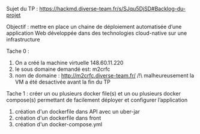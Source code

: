 Sujet du TP : https://hackmd.diverse-team.fr/s/SJqu5DjSD#Backlog-du-projet

Objectif : mettre en place un chaine de déploiement automatisée d’une application Web développée dans des technologies cloud-native sur une infrastructure

Tache 0 : 
1. On a créé la machine virtuelle 148.60.11.220
2. le sous domaine demandé est: m2crfc
3. nom de domaine : http://m2crfc.diverse-team.fr/
/!\ malheureusement la VM a été desactivée avant la fin du TP

Tache 1 : créer un ou plusieurs docker file(s) et un ou plusieurs docker compose(s) permettant de facilement déployer et configurer l’application

1. création d'un dockerfile dans API avec un uber-jar
2. création d'un dockerfile dans front
3. création d'un docker-compose.yml
